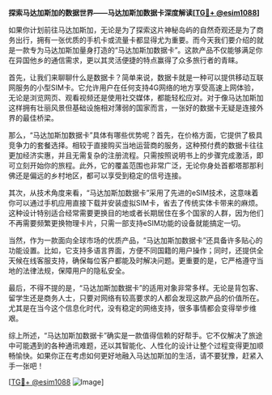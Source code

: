 **探索马达加斯加的数据世界——马达加斯加数据卡深度解读[[TG💪+ @esim1088](https://t.me/s/esim1088)]**

如果你计划前往马达加斯加，无论是为了探索这片神秘岛屿的自然奇观还是为了商务出行，拥有一张优质的手机卡或流量卡都显得尤为重要。而今天我们要介绍的就是一款专为马达加斯加量身打造的“马达加斯加数据卡”。这款产品不仅能够满足你在异国他乡的通信需求，更以其灵活便捷的特点赢得了众多旅行者的青睐。

首先，让我们来聊聊什么是数据卡？简单来说，数据卡就是一种可以提供移动互联网服务的小型SIM卡。它允许用户在任何支持4G网络的地方享受高速上网体验，无论是浏览网页、观看视频还是使用社交媒体，都能轻松应对。对于像马达加斯加这样拥有壮丽风景但基础设施相对薄弱的国家而言，一张好的数据卡无疑是连接外界的最佳桥梁。

那么，“马达加斯加数据卡”具体有哪些优势呢？首先，在价格方面，它提供了极具竞争力的套餐选择。相较于直接购买当地运营商的服务，这种预付费的数据卡往往更加经济实惠，并且无需复杂的注册流程。只需按照说明书上的步骤完成激活，即可立刻开始你的旅程。此外，它的覆盖范围也非常广泛，无论你身处首都塔那那利佛还是偏远的乡村地区，都可以享受到稳定的信号连接。

其次，从技术角度来看，“马达加斯加数据卡”采用了先进的eSIM技术，这意味着你可以通过手机应用直接下载并安装虚拟SIM卡，省去了传统实体卡带来的麻烦。这种设计特别适合经常需要更换目的地或者长期居住在多个国家的人群，因为他们不再需要频繁更换物理卡片，只需一部支持eSIM功能的设备就能搞定一切。

当然，作为一款面向全球市场的优质产品，“马达加斯加数据卡”还具备许多贴心的功能设置。比如，它支持多语言界面，方便不同国籍的用户操作；同时，还提供全天候在线客服支持，确保每位客户都能及时解决问题。更重要的是，它严格遵守当地的法律法规，保障用户的隐私安全。

最后，不得不提的是，“马达加斯加数据卡”的适用对象非常多样。无论是背包客、留学生还是商务人士，只要对网络有较高要求的人都会发现这款产品的价值所在。尤其是在当今这个信息化时代，没有稳定的网络支持，很多事情都会变得举步维艰。

综上所述，“马达加斯加数据卡”确实是一款值得信赖的好帮手。它不仅解决了旅途中可能遇到的各种通讯难题，还以其智能化、人性化的设计让整个过程变得更加顺畅愉快。如果你正在考虑如何更好地融入马达加斯加的生活，请不要犹豫，赶紧入手一张吧！

[[TG💪+ @esim1088](https://t.me/s/esim1088) ![Image](https://i.postimg.cc/4NQfJmqS/Snipaste-2025-05-13-00-14-12.png)]